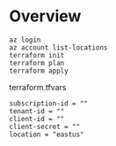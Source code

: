 # Overview

```
az login
az account list-locations
terraform init
terraform plan
terraform apply
```

terraform.tfvars
```
subscription-id = ""
tenant-id = ""
client-id = ""
client-secret = ""
location = "eastus"
```
